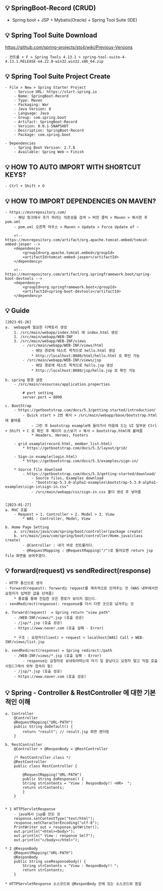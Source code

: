 ## 💡 SpringBoot-Record (CRUD)
- Spring boot + JSP + Mybatis(Oracle) + Spring Tool Suite (IDE)

## 💡 Spring Tool Suite Download 
https://github.com/spring-projects/sts4/wiki/Previous-Versions

    - 컨트롤 + F > Spring Tools 4.13.1 > spring-tool-suite-4-4.13.1.RELEASE-e4.22.0-win32.win32.x86_64.zip
        
## 💡 Spring Tool Suite Project Create
    - File > New > Spring Starter Project
        - Service URL: https://start.spring.io
        - Name: SpringBoot-Record
        - Type: Maven 
        - Packaging: War
        - Java Version: 8
        - Language: Java
        - Group: com.spring.boot
        - Artifact: SpringBoot-Record
        - Version: 0.0.1-SNAPSHOT
        - Description: SpringBoot-Record
        - Package: com.spring.boot
        
    - Dependencies
        - Spring Boot Version: 2.7.8
        - Available: Spring Web > Finish
        
## 💡 HOW TO AUTO IMPORT WITH SHORTCUT KEYS?
    - Ctrl + Shift + O

## 💡 HOW TO IMPORT DEPENDENCIES ON MAVEN? 
    - https://mvnrepository.com/
        - 해당 링크에서 추가 하려는 의존성을 검색 > 버전 클릭 > Maven > 복사한 후 pom.xml 
        - pom.xml 오른쪽 마우스 > Maven > Update > Force Update of ~ 
        
        <!-- https://mvnrepository.com/artifact/org.apache.tomcat.embed/tomcat-embed-jasper -->
        <dependency>
            <groupId>org.apache.tomcat.embed</groupId>
            <artifactId>tomcat-embed-jasper</artifactId>
        </dependency>
        
        <!-- https://mvnrepository.com/artifact/org.springframework.boot/spring-boot-devtools -->
        <dependency>
            <groupId>org.springframework.boot</groupId>
            <artifactId>spring-boot-devtools</artifactId>
        </dependency>
        
## 💡 Guide
    [2023-01-26]
    a.  webapp에 필요한 디렉토리 생성
        1. /src/main/webapp/index.html 에 index.html 생성
        2. /src/main/webapp/WEB-INF    
        3. /src/main/webapp/WEB-INF/views
            - /src/main/webapp/WEB-INF/views/html
                - 해당 경로에 테스트 목적으로 hello.html 생성
                * http://localhost:8080/html/hello.html 로 확인 가능
            - /src/main/webapp/WEB-INF/views/jsp
                - 해당 경로에 테스트 목적으로 hello.jsp 생성
                * http://localhost:8080/jsp/hello.jsp 로 확인 가능
    
    b. spring 환경 설정 
        - /src/main/resources/application.properties
            
            # port setting
            server.port = 8090
    
    c. BootStrap
        - https://getbootstrap.com/docs/5.3/getting-started/introduction/
            - Quick start > 2번 복사 > /src/main/webapp/base/bootstrap.html 에 붙여줌
                - 그런 후 bootstrap example에 들어가서 마음에 드는 UI 일부분 Ctrl + Shift + C 로 확인 후 페이지 소스보기 > 복사 > bootstrap.html에 붙여줌
                * Headers, Heroes, Footers
                
        - grid example(record.html, member_list.html)
            * https://getbootstrap.com/docs/5.3/layout/grid/ 
            
        - Sign-in example(login.html)
            * https://getbootstrap.com/docs/5.3/examples/sign-in/
        
        * Source file download
            - https://getbootstrap.com/docs/5.3/getting-started/download/
                - Source files, Examples download
                - "bootstrap-5.3.0-alpha1-examples\bootstrap-5.3.0-alpha1-examples\sign-in\sign-in.css"
                - /src/main/webapp/css/sign-in.css 폴더 생성 후 넣어줌
                
    
    [2023-01-27]
    a. MVC 흐름
        - Request > 1. Controller > 2. Model > 3. View
		    * WAS : Controller, Model, View
    
    b. Home Page Setting
        a. src/main/java/com/spring/boot/controller(package create)
        b. src/main/java/com/spring/boot/controller/Home.java(class create)
            - @Controller : 내가 바로 컨트롤러다.
            - @RequestMapping : @RequestMapping("/")로 들어오면 return jsp file 화면을 보여주겠다.  
            
            
## 💡 forward(request) vs sendRedirect(response)
    - HTTP 통신으로 생각
    - forward(request): forward는 request를 계속적으로 던져주는 것 (WAS 내부에서만 요청자가 입력한 값을 던져줌)
        * 통로를 통해 진입한 곳은 경로가 보이지 않는다.
    - sendRedirect(response): response를 다시 다른 곳으로 넘겨주는 것
    
    a. forward(request)  = Spring return "view path"
        - /WEB-INF/views/*.jsp (호출 성공)
        - /jsp/*.jsp (호출 성공)
        - https://www.naver.com (호출 실패 - Error)
        
        * 구조 : 요청자(Client) > request > localhost[WAS] Call > WEB-INF/views/list.jsp        
                
    b. sendRedirect(response) = Spring redirect:/path 
        - /WEB-INF/views/*.jsp (호출 실패 - Error)
            - response는 요청자로 보내줘야하는데 자기 일 끝났다고 요청자 말고 직접 호출시킴(그래서 외부 접속이 됨)
        - /jsp/*.jsp (호출 성공)
        - https://www.naver.com (호출 성공)
		
		
## 💡 Spring - Controller & RestController 에 대한 기본적인 이해
    a. Controller
		@Controller
		@RequestMapping("URL-PATH")
		public String doDefault() {
			return "result"; // result.jsp 화면 렌더링
		}
	
	b. RestController
	    @Controller + @ResponBody = @RestController
		
		/* RestController.class */
		@RestController
		public class RestController {
		
			@RequestMapping("URL-PATH")
			public String doResponse() {
			String strContents = "View : ResponBody!! <HR>  ";
			return strContents;
		    }
	    }
	

    * 1 HTTPServletResponse
	    - java에서 jsp를 만든 것
		response.setContentType("text/html");
		response.setCharacterEncoding("utf-8");
		PrintWriter out = response.getWriter();
		out.println("<html><body>");
		out.println(" View : response Self");
		out.println("</body></html>");
		
	* 2 @ResponBody
		@RequestMapping("URL-PATH")
		@ResponBody
		public String useResponsebody() {
		    String strContents = "View : ResponBody!! ";
			return strContents;
		}
		
	* HTTPServletResponse 소스코드와 @ResponBody 안에 있는 소스코드와 동일